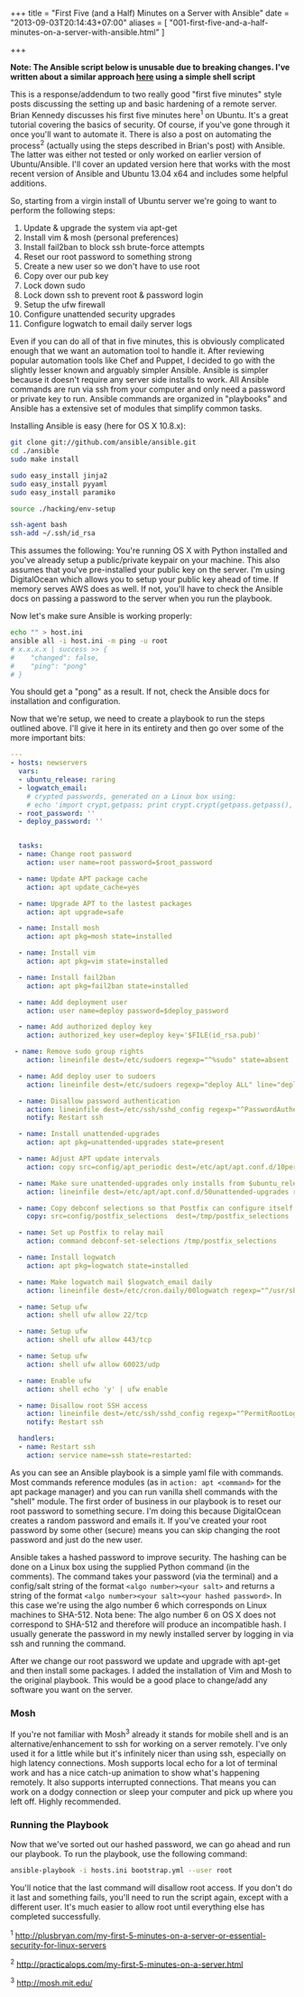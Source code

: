 +++
title = "First Five (and a Half) Minutes on a Server with Ansible"
date = "2013-09-03T20:14:43+07:00"
aliases = [
    "001-first-five-and-a-half-minutes-on-a-server-with-ansible.html"
]

+++

**Note: The Ansible script below is unusable due to breaking changes. I've written about a similar approach [here](/pages/first-five-and-a-half-minutes-on-a-server-with-a-shell-script) using a simple shell script**

This is a response/addendum to two really good "first five minutes" style posts discussing the setting up and basic hardening of a remote server. Brian Kennedy discusses his first five minutes here<sup>1</sup> on Ubuntu. It's a great tutorial covering the basics of security. Of course, if you've gone through it once you'll want to automate it. There is also a post on automating the process<sup>2</sup> (actually using the steps described in Brian's post) with Ansible. The latter was either not tested or only worked on earlier version of Ubuntu/Ansible. I'll cover an updated version here that works with the most recent version of Ansible and Ubuntu 13.04 x64 and includes some helpful additions.

So, starting from a virgin install of Ubuntu server we're going to want to perform the following steps:

1. Update & upgrade the system via apt-get
2. Install vim & mosh (personal preferences)
3. Install fail2ban to block ssh brute-force attempts
4. Reset our root password to something strong
5. Create a new user so we don't have to use root
6. Copy over our pub key
7. Lock down sudo
8. Lock down ssh to prevent root & password login
9. Setup the ufw firewall
10. Configure unattended security upgrades
11. Configure logwatch to email daily server logs

Even if you can do all of that in five minutes, this is obviously complicated enough that we want an automation tool to handle it. After reviewing popular automation tools like Chef and Puppet, I decided to go with the slightly lesser known and arguably simpler Ansible. Ansible is simpler because it doesn't require any server side installs to work. All Ansible commands are run via ssh from your computer and only need a password or private key to run. Ansible commands are organized in "playbooks" and Ansible has a extensive set of modules that simplify common tasks.

Installing Ansible is easy (here for OS X 10.8.x):

```bash
git clone git://github.com/ansible/ansible.git
cd ./ansible
sudo make install

sudo easy_install jinja2
sudo easy_install pyyaml
sudo easy_install paramiko

source ./hacking/env-setup

ssh-agent bash
ssh-add ~/.ssh/id_rsa
```

This assumes the following: You're running OS X with Python installed and you've already setup a public/private keypair on your machine. This also assumes that you've pre-installed your public key on the server. I'm using DigitalOcean which allows you to setup your public key ahead of time. If memory serves AWS does as well. If not, you'll have to check the Ansible docs on passing a password to the server when you run the playbook.

Now let's make sure Ansible is working properly:

```bash
echo "" > host.ini
ansible all -i host.ini -m ping -u root
# x.x.x.x | success >> {
#    "changed": false,
#    "ping": "pong"
# }
```

You should get a "pong" as a result. If not, check the Ansible docs for installation and configuration.

Now that we're setup, we need to create a playbook to run the steps outlined above. I'll give it here in its entirety and then go over some of the more important bits:

```yaml
---
- hosts: newservers
  vars:
  - ubuntu_release: raring
  - logwatch_email: 
    # crypted passwords, generated on a Linux box using: 
    # echo 'import crypt,getpass; print crypt.crypt(getpass.getpass(), "$6$YOURSALT")' | python -
  - root_password: ''
  - deploy_password: ''


  tasks:
  - name: Change root password
    action: user name=root password=$root_password

  - name: Update APT package cache
    action: apt update_cache=yes

  - name: Upgrade APT to the lastest packages
    action: apt upgrade=safe

  - name: Install mosh
    action: apt pkg=mosh state=installed

  - name: Install vim
    action: apt pkg=vim state=installed

  - name: Install fail2ban
    action: apt pkg=fail2ban state=installed

  - name: Add deployment user
    action: user name=deploy password=$deploy_password

  - name: Add authorized deploy key
    action: authorized_key user=deploy key='$FILE(id_rsa.pub)'

 - name: Remove sudo group rights
    action: lineinfile dest=/etc/sudoers regexp="^%sudo" state=absent

  - name: Add deploy user to sudoers
    action: lineinfile dest=/etc/sudoers regexp="deploy ALL" line="deploy ALL=(ALL) ALL" state=present

  - name: Disallow password authentication
    action: lineinfile dest=/etc/ssh/sshd_config regexp="^PasswordAuthentication" line="PasswordAuthentication no" state=present
    notify: Restart ssh

  - name: Install unattended-upgrades
    action: apt pkg=unattended-upgrades state=present

  - name: Adjust APT update intervals
    action: copy src=config/apt_periodic dest=/etc/apt/apt.conf.d/10periodic

  - name: Make sure unattended-upgrades only installs from $ubuntu_release-security
    action: lineinfile dest=/etc/apt/apt.conf.d/50unattended-upgrades regexp="$ubuntu_release-updates" state=absent

  - name: Copy debconf selections so that Postfix can configure itself non-interactively
    copy: src=config/postfix_selections  dest=/tmp/postfix_selections

  - name: Set up Postfix to relay mail
    action: command debconf-set-selections /tmp/postfix_selections

  - name: Install logwatch
    action: apt pkg=logwatch state=installed

  - name: Make logwatch mail $logwatch_email daily
    action: lineinfile dest=/etc/cron.daily/00logwatch regexp="^/usr/sbin/logwatch" line="/usr/sbin/logwatch --output mail --mailto $logwatch_email --detail high" state=present create=yes

  - name: Setup ufw
    action: shell ufw allow 22/tcp

  - name: Setup ufw
    action: shell ufw allow 443/tcp

  - name: Setup ufw
    action: shell ufw allow 60023/udp

  - name: Enable ufw
    action: shell echo 'y' | ufw enable

  - name: Disallow root SSH access
    action: lineinfile dest=/etc/ssh/sshd_config regexp="^PermitRootLogin" line="PermitRootLogin no" state=present
    notify: Restart ssh

  handlers:
  - name: Restart ssh
    action: service name=ssh state=restarted:
```

As you can see an Ansible playbook is a simple yaml file with commands. Most commands reference modules (as in `action: apt <command>` for the apt package manager) and you can run vanilla shell commands with the "shell" module. The first order of business in our playbook is to reset our root password to something secure. I'm doing this because DigitalOcean creates a random password and emails it. If you've created your root password by some other (secure) means you can skip changing the root password and just do the new user.

Ansible takes a hashed password to improve security. The hashing can be done on a Linux box using the supplied Python command (in the comments). The command takes your password (via the terminal) and a config/salt string of the format `<algo number><your salt>` and returns a string of the format `<algo number><your salt><your hashed password>`. In this case we're using the algo number 6 which corresponds on Linux machines to SHA-512. Nota bene: The algo number 6 on OS X does not correspond to SHA-512 and therefore will produce an incompatible hash. I usually generate the password in my newly installed server by logging in via ssh and running the command.

After we change our root password we update and upgrade with apt-get and then install some packages. I added the installation of Vim and Mosh to the original playbook. This would be a good place to change/add any software you want on the server.

### Mosh

If you're not familiar with Mosh<sup>3</sup> already it stands for mobile shell and is an alternative/enhancement to ssh for working on a server remotely. I've only used it for a little while but it's infinitely nicer than using ssh, especially on high latency connections. Mosh supports local echo for a lot of terminal work and has a nice catch-up animation to show what's happening remotely. It also supports interrupted connections. That means you can work on a dodgy connection or sleep your computer and pick up where you left off. Highly recommended.

### Running the Playbook

Now that we've sorted out our hashed password, we can go ahead and run our playbook. To run the playbook, use the following command:

```bash
ansible-playbook -i hosts.ini bootstrap.yml --user root
```

You'll notice that the last command will disallow root access. If you don't do it last and something fails, you'll need to run the script again, except with a different user. It's much easier to allow root until everything else has completed successfully.

<sup>1</sup> http://plusbryan.com/my-first-5-minutes-on-a-server-or-essential-security-for-linux-servers

<sup>2</sup> http://practicalops.com/my-first-5-minutes-on-a-server.html

<sup>3</sup> http://mosh.mit.edu/

